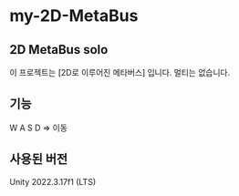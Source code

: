 # my-2D-MetaBus
## 2D MetaBus solo
이 프로젝트는 [2D로 이루어진 메타버스] 입니다. 멀티는 없습니다.
## 기능
W A S D => 이동

## 사용된 버전
Unity 2022.3.17f1 (LTS) 
